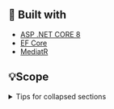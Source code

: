 ## 👷 Built with

* [ASP .NET CORE 8](https://github.com/dotnet/aspnetcore)
* [EF Core](https://github.com/dotnet/efcore)
* [MediatR](https://github.com/jbogard/MediatR)


## 💡Scope

<details>

<summary>Tips for collapsed sections</summary>

### You can add a header

</details>
